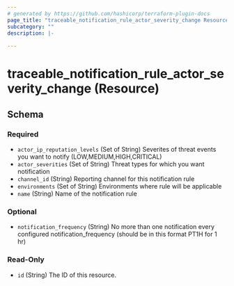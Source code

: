 ```yaml
---
# generated by https://github.com/hashicorp/terraform-plugin-docs
page_title: "traceable_notification_rule_actor_severity_change Resource - terraform-provider-traceable"
subcategory: ""
description: |-
  
---
```


# traceable_notification_rule_actor_severity_change (Resource)





<!-- schema generated by tfplugindocs -->
## Schema

### Required

- `actor_ip_reputation_levels` (Set of String) Severites of threat events you want to notify (LOW,MEDIUM,HIGH,CRITICAL)
- `actor_severities` (Set of String) Threat types for which you want notification
- `channel_id` (String) Reporting channel for this notification rule
- `environments` (Set of String) Environments where rule will be applicable
- `name` (String) Name of the notification rule

### Optional

- `notification_frequency` (String) No more than one notification every configured notification_frequency (should be in this format PT1H for 1 hr)

### Read-Only

- `id` (String) The ID of this resource.
